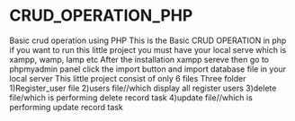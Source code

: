 # CRUD_OPERATION_PHP
Basic crud operation using PHP
This is the Basic CRUD OPERATION in php if you want to run this little project you must have your local serve which is xampp, wamp, lamp etc
After the installation xampp sereve then go to phpmyadmin panel click the import button and import database file in your local server
This little project consist of only 6 files Three folder
1)Register_user file
2)users file//which display all register users
3)delete file/which is performing delete record task
4)update file//which is performing update record task
